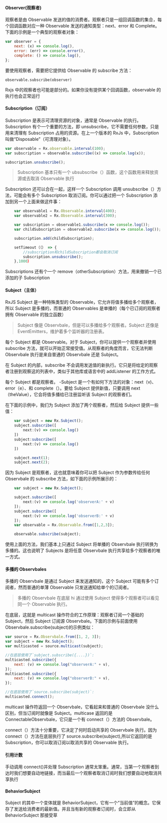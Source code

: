 #### Observer(观察者)

观察者是由 Observable 发送的值的消费者。观察者只是一组回调函数的集合，每个回调函数对应一种 Observable 发送的通知类型：next、error 和 Complete。下面的示例是一个典型的观察者对象：

```js
var observer = {
    next: (x) => console.log(),
    error: (err) => console.error(),
    complete: () => console.log(),
};
```

要使用观察者，需要把它提供给 Observable 的 subscribe 方法：

    observable.subscribe(observer)

Rxjs 中的观察者也可能是部分的。如果你没有提供某个回调函数，observable 的执行也会正常运行

#### Subscription（订阅）

Subscription 是表示可清理资源的对象，通常是 Observable 的执行。Subscription 有个一个重要的方法，即 unsubscribe，它不需要任何参数，只是用来清理有 Subscription 占用的资源。在上一个版本的 RxJs 中，Subscription 叫做“Disposable”（可清理对象）。

```js
var observable = Rx.observable.interval(100);
var subscription = observable.subscribe((x) => console.log(x));

subscription.unsubscribe();
```

> Subscription 基本只有一个 ubsubscribe（）函数，这个函数用来释放资源或去取消 Observable 执行

Subscription 还可以合在一起，这样一个 Subscription 调用 unsubscribe（）方法，可能会有多个 Subscription 取消订阅。你可以通过把一个 Subscription 添加到另一个上面来做这件事：

```js
	var observable1 = Rx.Observable.interval(400);
	var observable2 = Rx.Observable.interval(300);

	var subscription = observable1.subscribe(x => console.log());
	var childSubscription = observable2.subscribe(x => console.log());

	subscription.add(childSubscription);

	setTimeout（（） => {
		//subscription和childSubscription都会取消订阅
		subscription.unsubscribe();
	},1000）
```

Subscriptions 还有个一个 remove（otherSubscription）方法，用来撤销一个已添加的子 Subscription

#### Subject（主体）

RxJS Subject 是一种特殊类型的 Observable，它允许将值多播给多个观察者，所以 Subject 是多播的，而普通的 Observables 是单播的（每个已订阅的观察者拥有 Observable 的独立函数）

> Subject 像是 Observbale，但是可以多播给多个观察者。Subject 还像是 EventEmitters，维护着多个监听器的注册表。

每个 Subject 都是 Observable。对于 Subject，你可以提供一个观察者并使用 subscribe 方法，就可以开始正常接受值。从观察者的角度而言，它无法判断 Observbale 执行是来自普通的 Observbale 还是 Subject。

在 Subject 的内部，subscribe 不会调用发送值的新执行。它只是将给定的观察者注册到观察这的列表中，类似于其他库或语言中的 addListener 的工作方式。

每个 Subject 都是观察者。 -Subject 是一个有如何下方法的对象：next（v)、error（e）、和 complete（）。要给 Subject 提供新值，只要调用 next（theValue），它会将值多播给已注册监听该 Subject 的观察者们。

在下面的示例中，我们为 Subject 添加了两个观察者，然后给 Subject 提供一些值：

```js
	var subject = new Rx.Subject();
	subject.subscribe([
        next:(v) => console.log()
	])
	subject:subscribe([
        next:(v) => console.log()
	])

	subject.next(1);
	subject.next(2);
```

因为 Subject 是观察者，这也就意味着你可以把 Subject 作为参数传给任何 Observbale 的 subscribe 方法，如下面的示例所展示的：

```js
	var subject = new Rx.Subject();

	subject.subscribe([
        next:(v) => console.log('observerA:' + v)
	]);
	subject.subscribe([
        next:(v) => console.log('observerB:' + v)
	]);
	var observable = Rx.Observable.from([1,2,3]);

	observable.subscribe(subject);
```

使用上面的方法，我们基本上只通过 Subject 将单播的 Observbale 执行转换为多播的。这也说明了 Subjects 是将任意 Observbale 执行共享给多个观察者的唯一方式。

#### 多播的 Observbales

多播的 Observbale 是通过 Subject 来发送通知的，这个 Subject 可能有多个订阅者，然而普通的单薄 Observable 只发送通知给单个的订阅者。

> 多播的 Observbale 在底层 hi 通过使用 Subject 使得多个观察者可以看见同一个 Observable 执行。

在底层，这就是 multicast 操作符合的工作原理：观察者订阅一个基础的 Subject，然后 Subject 订阅源 Observbale。下面的示例与前面使用
Observbale.subscribe(subject)的示例类似：

```js
var source = Rx.Observbale.from([1, 2, 3]);
var subject = new Rx.Subject();
var multicasted = source.multicast(subject);

//在底层使用了`subject.subscribe({....})`:
multicasted.subscribe({
    next: (v) => console.log("observerA:" + v),
});
multicasted.subscribe({
    next: (v) => console.log("observerB:" + v),
});

//在底层使用了`source.subscribe(subject)`:
multicasted.connect();
```

multicast 操作符返回一个 Observbale，它看起来和普通的 Observbale 没什么区别，但当订阅时就像是 Subject。multicase 返回的是 ConnectableObservbale，它只是一个有 connect（）方法的 Observbale。

connect（）方法十分重要，它决定了何时启动共享的 Observbale 执行。因为 connect（）方法在底层执行了 source.subscribe(subject),所以它返回的是 Subscription，你可以取消订阅以取消共享的 Observable 执行。

#### 引用计数

手动调用 connect()并处理 Subscription 通常太笨重。通常，当第一个观察者到达时我们想要自动地链接，而当最后一个观察者取消订阅时我们想要自动地取消共享执行

#### BehaviorSubject

Subject 的其中一个变体就是 BehaviorSubject，它有一个“当前值”的概念。它保存了发送给消费者的最新值。并且当有新的观察者订阅时，会立即从 BehaviorSubject 那接受草
